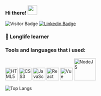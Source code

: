 ### Hi there! <img src="https://raw.githubusercontent.com/aemmadi/aemmadi/master/wave.gif" width="30px">

![Visitor Badge](https://visitor-badge.laobi.icu/badge?page_id=arizalinside)
[![Linkedin Badge](https://img.shields.io/badge/-Arizal-blue?style=flat-square&logo=Linkedin&logoColor=white&link=https://www.linkedin.com/in/arizalinside/)](https://www.linkedin.com/in/arizalinside/)

### 🌱 Longlife learner

### Tools and languages that i used:

<img src="https://edent.github.io/SuperTinyIcons/images/svg/html5.svg" width="40" title="HTML5" /> <img src="https://edent.github.io/SuperTinyIcons/images/svg/css3.svg" width="40" title="CSS3"/> <img src="https://edent.github.io/SuperTinyIcons/images/svg/javascript.svg" width="40" title="JavaScript" /> <img src="https://edent.github.io/SuperTinyIcons/images/svg/react.svg" width="40" title="React" /> <img src="https://edent.github.io/SuperTinyIcons/images/svg/vue.svg" width="40" title="Vue" /> <img src="https://cdn.svgporn.com/logos/nodejs.svg" width ="70" title="NodeJS" />



![Top Langs](https://github-readme-stats.vercel.app/api/top-langs/?username=arizalinside&layout=compact)





<!--
**arizalinside/arizalinside** is a ✨ _special_ ✨ repository because its `README.md` (this file) appears on your GitHub profile.

Here are some ideas to get you started:

- 🔭 I’m currently working on ...
- 🌱 I’m currently learning ...
- 👯 I’m looking to collaborate on ...
- 🤔 I’m looking for help with ...
- 💬 Ask me about ...
- 📫 How to reach me: ...
- 😄 Pronouns: ...
- ⚡ Fun fact: ...
-->
